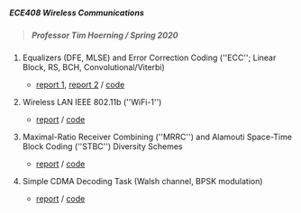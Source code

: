 ##### ECE408 Wireless Communications

> ##### Professor Tim Hoerning / Spring 2020

1. Equalizers (DFE, MLSE) and Error Correction Coding (''ECC''; Linear Block, RS, BCH, Convolutional/Viterbi)

   - [report 1](equalizer_and_ecc/doc/ECE300_Project_Part_I.pdf), [report 2](equalizer_and_ecc/doc/ECE300_Project_Part_II.pdf) / [code](wc_equalier,ecc_recap_sp20_matlab.pdf)

2. Wireless LAN IEEE 802.11b (''WiFi-1'')

   - [report](wlan802.11b/doc/wlan802.11b_report.pdf) / [code](wlan802.11b/doc/wlan80211b_packetframe.pdf)

3. Maximal-Ratio Receiver Combining (''MRRC'') and Alamouti Space-Time Block Coding (''STBC'') Diversity Schemes
   - [report](tx_rx_diversity_schemes/doc/mrrc_alamouti_report.pdf) / [code](tx_rx_diversity_schemes/doc/mrrc_alamouti_sim_code.pdf)

4. Simple CDMA Decoding Task (Walsh channel, BPSK modulation)
   - [report](cdma_decode/doc/simple_cdma_report.pdf) / [code](cdma_decode/doc/simple_cdma_code.pdf)